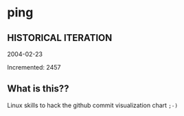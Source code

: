# ping

## HISTORICAL ITERATION
2004-02-23

Incremented: 2457

## What is this?? 
Linux skills to hack the github commit visualization chart `;-)`
